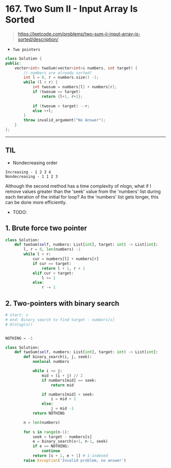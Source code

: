 # 167. Two Sum II - Input Array Is Sorted
> https://leetcode.com/problems/two-sum-ii-input-array-is-sorted/description/

- `Two pointers`


```cpp
class Solution {
public:
    vector<int> twoSum(vector<int>& numbers, int target) {
        // numbers are already sorted!
        int l = 0, r = numbers.size() -1;
        while (l < r) {
            int twosum = numbers[l] + numbers[r];
            if (twosum == target)
                return {l+1, r+1};
            
            if (twosum > target) --r;
            else ++l;
        }
        throw invalid_argument("No Answer");
    }
};
```



--------

## TIL

- Nondecreasing order

```
Increasing - 1 2 3 4
Nondecreasing - 1 1 2 3
```

Although the second method has a time complexity of nlogn, what if I remove values greater than the 'seek' value from the 'numbers' list during each iteration of the initial for loop? As the 'numbers' list gets longer, this can be done more efficiently.


- TODO: 

## 1. Brute force two pointer

```py
class Solution:
    def twoSum(self, numbers: List[int], target: int) -> List[int]:
        l, r = 0, len(numbers) -1
        while l < r:
            cur = numbers[l] + numbers[r]
            if cur == target:
                return l + 1, r + 1
            elif cur < target:
                l += 1
            else:
                r -= 1
```


## 2. Two-pointers with binary search

```py
# start: s
# end: Binary search to find target - numbers[s]
# O(nlog(n))


NOTHING = -1

class Solution:
    def twoSum(self, numbers: List[int], target: int) -> List[int]:
        def binary_search(i, j, seek):
            nonlocal numbers

            while i <= j:
                mid = (i + j) // 2
                if numbers[mid] == seek:
                    return mid

                if numbers[mid] < seek:
                    i = mid + 1
                else:
                    j = mid -1
            return NOTHING

        n = len(numbers)
        
        for s in range(n-1):
            seek = target - numbers[s]
            e = binary_search(s+1, n-1, seek)
            if e == NOTHING:
                continue
            return [s + 1, e + 1] # 1-indexed
        raise Exception('Invalid problem, no answer')
```

